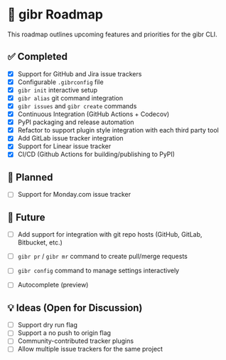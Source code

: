 # 🧭 gibr Roadmap

This roadmap outlines upcoming features and priorities for the gibr CLI.

## ✅ Completed
- [x] Support for GitHub and Jira issue trackers
- [x] Configurable `.gibrconfig` file
- [x] `gibr init` interactive setup
- [x] `gibr alias` git command integration
- [x] `gibr issues` and `gibr create` commands
- [x] Continuous Integration (GitHub Actions + Codecov)
- [x] PyPI packaging and release automation
- [x] Refactor to support plugin style integration with each third party tool
- [x] Add GitLab issue tracker integration
- [x] Support for Linear issue tracker
- [x] CI/CD (Github Actions for building/publishing to PyPI)

## 🚧 Planned
- [ ] Support for Monday.com issue tracker


## 🔮 Future
- [ ] Add support for integration with git repo hosts (GitHub, GitLab, Bitbucket, etc.)
- [ ] `gibr pr` / `gibr mr` command to create pull/merge requests
- [ ] `gibr config` command to manage settings interactively
- [ ] Autocomplete (preview)


## 💡 Ideas (Open for Discussion)
- [ ] Support dry run flag
- [ ] Support a no push to origin flag
- [ ] Community-contributed tracker plugins
- [ ] Allow multiple issue trackers for the same project
